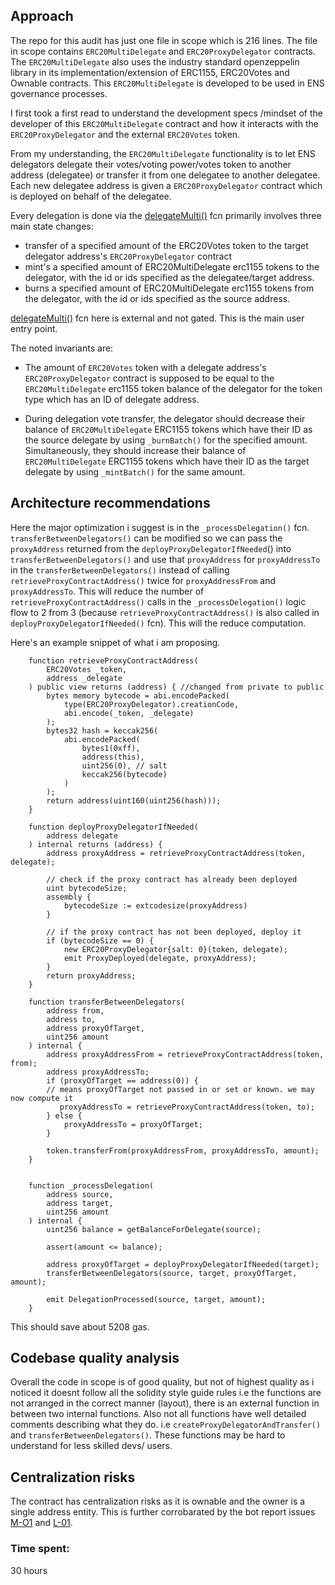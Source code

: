 ## Approach

The repo for this audit has just one file in scope which is 216 lines. The file in scope contains `ERC20MultiDelegate` and `ERC20ProxyDelegator` contracts. The `ERC20MultiDelegate` also uses the industry standard openzeppelin library in its implementation/extension of ERC1155, ERC20Votes and Ownable contracts. This `ERC20MultiDelegate` is developed to be used in ENS governance processes. 

I first took a first read to understand the development specs /mindset of the developer of this `ERC20MultiDelegate` contract and how it interacts with the `ERC20ProxyDelegator` and the external `ERC20Votes` token. 

From my understanding, the `ERC20MultiDelegate` functionality is to let ENS delegators delegate their votes/voting power/votes token to another address (delegatee) or transfer it from one delegatee to another delegatee. Each new delegatee address is given a `ERC20ProxyDelegator` contract which is deployed on behalf of the delegatee. 

Every delegation is done via the [delegateMulti()](https://github.com/code-423n4/2023-10-ens/blob/ed25379c06e42c8218eb1e80e141412496950685/contracts/ERC20MultiDelegate.sol#L57) fcn primarily involves three main state changes: 
-  transfer of a specified amount of the ERC20Votes token to the target delegator address's `ERC20ProxyDelegator` contract
-  mint's a specified amount of ERC20MultiDelegate erc1155 tokens to the delegator, with the id or ids specified as the delegatee/target address. 
-  burns a specified amount of ERC20MultiDelegate erc1155 tokens from the delegator, with the id or ids specified as the source address. 

[delegateMulti()](https://github.com/code-423n4/2023-10-ens/blob/ed25379c06e42c8218eb1e80e141412496950685/contracts/ERC20MultiDelegate.sol#L57) fcn here is external and not gated. This is the main user entry point. 

The noted invariants are: 
- The amount of `ERC20Votes` token with a delegate address's `ERC20ProxyDelegator` contract is supposed to be equal to the `ERC20MultiDelegate` erc1155 token balance of the delegator for the token type which has an ID of delegate address. 

- During delegation vote transfer, the delegator should decrease their balance of `ERC20MultiDelegate` ERC1155 tokens which have their ID as the source delegate by using `_burnBatch()` for the specified amount. Simultaneously, they should increase their balance of `ERC20MultiDelegate` ERC1155 tokens which have their ID as the target delegate by using `_mintBatch()` for the same amount.

## Architecture recommendations
Here the major optimization i suggest is in the `_processDelegation()` fcn. `transferBetweenDelegators()` can be modified so we can pass the `proxyAddress` returned from the `deployProxyDelegatorIfNeeded`() into `transferBetweenDelegators()` and use that `proxyAddress` for `proxyAddressTo`  in the  `transferBetweenDelegators()` instead of calling `retrieveProxyContractAddress()` twice for `proxyAddressFrom` and `proxyAddressTo`.  This will reduce the number of `retrieveProxyContractAddress()` calls in the `_processDelegation()` logic flow to 2 from 3 (because `retrieveProxyContractAddress()` is also called in `deployProxyDelegatorIfNeeded()` fcn). This will the reduce computation. 

Here's an example snippet of what i am proposing. 
```
    function retrieveProxyContractAddress(
        ERC20Votes _token,
        address _delegate
    ) public view returns (address) { //changed from private to public
        bytes memory bytecode = abi.encodePacked(
            type(ERC20ProxyDelegator).creationCode, 
            abi.encode(_token, _delegate)
        );
        bytes32 hash = keccak256(
            abi.encodePacked(
                bytes1(0xff),
                address(this),
                uint256(0), // salt
                keccak256(bytecode)
            )
        );
        return address(uint160(uint256(hash)));
    }

    function deployProxyDelegatorIfNeeded(
        address delegate
    ) internal returns (address) {
        address proxyAddress = retrieveProxyContractAddress(token, delegate);

        // check if the proxy contract has already been deployed
        uint bytecodeSize;
        assembly {
            bytecodeSize := extcodesize(proxyAddress)
        }

        // if the proxy contract has not been deployed, deploy it
        if (bytecodeSize == 0) {
            new ERC20ProxyDelegator{salt: 0}(token, delegate);
            emit ProxyDeployed(delegate, proxyAddress);
        }
        return proxyAddress;
    }

    function transferBetweenDelegators(
        address from,
        address to,
        address proxyOfTarget,
        uint256 amount
    ) internal {
        address proxyAddressFrom = retrieveProxyContractAddress(token, from);
        address proxyAddressTo;
        if (proxyOfTarget == address(0)) {
        // means proxyOfTarget not passed in or set or known. we may now compute it
           proxyAddressTo = retrieveProxyContractAddress(token, to);
        } else {
            proxyAddressTo = proxyOfTarget;
        }
        
        token.transferFrom(proxyAddressFrom, proxyAddressTo, amount);
    }


    function _processDelegation(
        address source,
        address target,
        uint256 amount
    ) internal {
        uint256 balance = getBalanceForDelegate(source);

        assert(amount <= balance);

        address proxyOfTarget = deployProxyDelegatorIfNeeded(target);
        transferBetweenDelegators(source, target, proxyOfTarget, amount);

        emit DelegationProcessed(source, target, amount);
    }
```
This should save about 5208 gas. 

## Codebase quality analysis
Overall the code in scope is of good quality, but not of highest quality as i noticed it doesnt follow all the solidity style guide rules i.e the functions are not arranged in the correct manner (layout), there is an external function in between two internal functions. Also not all functions have well detailed comments describing what they do. i.e `createProxyDelegatorAndTransfer()` and `transferBetweenDelegators()`.  These functions may be hard to understand for less skilled devs/ users. 

## Centralization risks
The contract has centralization risks as it is ownable and the owner is a single address entity. This is further corrobarated by the bot report issues [M-O1](https://github.com/code-423n4/2023-10-ens/blob/main/bot-report.md#m01-centralization-risk-for-privileged-functions) and [L-01](https://github.com/code-423n4/2023-10-ens/blob/main/bot-report.md#l01-use-ownable2step-instead-of-ownable).






### Time spent:
30 hours
